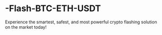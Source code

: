 # -Flash-BTC-ETH-USDT
Experience the smartest, safest, and most powerful crypto flashing solution on the market today!
